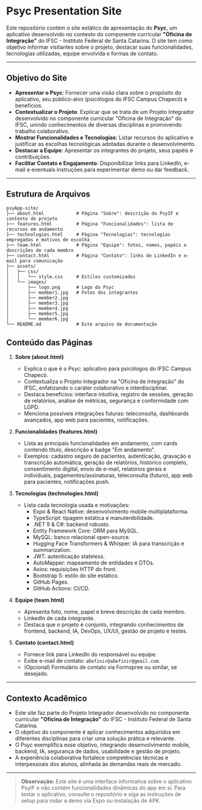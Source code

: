 # Psyc Presentation Site

Este repositório contém o site estático de apresentação do **Psyc**, um aplicativo desenvolvido no contexto do componente curricular **"Oficina de Integração"** do IFSC - Instituto Federal de Santa Catarina. O site tem como objetivo informar visitantes sobre o projeto, destacar suas funcionalidades, tecnologias utilizadas, equipe envolvida e formas de contato.

---

## Objetivo do Site

- **Apresentar o Psyc**: Fornecer uma visão clara sobre o propósito do aplicativo, seu público-alvo (psicólogos do IFSC Campus Chapecó) e benefícios.
- **Contextualizar o Projeto**: Explicar que se trata de um Projeto Integrador desenvolvido no componente curricular "Oficina de Integração" do IFSC, unindo conhecimentos de diversas disciplinas e promovendo trabalho colaborativo.
- **Mostrar Funcionalidades e Tecnologias**: Listar recursos do aplicativo e justificar as escolhas tecnológicas adotadas durante o desenvolvimento.
- **Destacar a Equipe**: Apresentar os integrantes do projeto, seus papéis e contribuições.
- **Facilitar Contato e Engajamento**: Disponibilizar links para LinkedIn, e-mail e eventuais instruções para experimentar demo ou dar feedback.

---

## Estrutura de Arquivos

```
psyApp-site/
├── about.html            # Página "Sobre": descrição do PsyIF e contexto do projeto
├── features.html         # Página "Funcionalidades": lista de recursos em andamento
├── technologies.html     # Página "Tecnologias": tecnologias empregadas e motivos de escolha
├── team.html             # Página "Equipe": fotos, nomes, papéis e descrições de cada membro
├── contact.html          # Página "Contato": links de LinkedIn e e-mail para comunicação
├── assets/
│   ├── css/
│   │   └── style.css     # Estilos customizados 
│   └── images/
│       ├── logo.png      # Logo do Psyc
│       ├── member1.jpg   # Fotos dos integrantes 
│       ├── member2.jpg
│       ├── member3.jpg
│       ├── member4.jpg
│       ├── member5.jpg
│       └── member6.jpg
└── README.md             # Este arquivo de documentação
```


## Conteúdo das Páginas

1. **Sobre (about.html)**
   - Explica o que é o Psyc: aplicativo para psicólogos do IFSC Campus Chapecó.
   - Contextualiza o Projeto Integrador na "Oficina de Integração" do IFSC, enfatizando o caráter colaborativo e interdisciplinar.
   - Destaca benefícios: interface intuitiva, registro de sessões, geração de relatórios, análise de métricas, segurança e conformidade com LGPD.
   - Menciona possíveis integrações futuras: teleconsulta, dashboards avançados, app web para pacientes, notificações.

2. **Funcionalidades (features.html)**
   - Lista as principais funcionalidades em andamento, com cards contendo título, descrição e badge "Em andamento".
   - Exemplos: cadastro seguro de pacientes, autenticação, gravação e transcrição automática, geração de relatórios, histórico completo, consentimento digital, envio de e-mail, relatórios gerais e individuais, pagamentos/assinaturas, teleconsulta (futuro), app web para pacientes, notificações push.

3. **Tecnologias (technologies.html)**
   - Lista cada tecnologia usada e motivações:
     - Expo & React Native: desenvolvimento mobile multiplataforma.
     - TypeScript: tipagem estática e manutenibilidade.
     - .NET 9 & C#: backend robusto.
     - Entity Framework Core: ORM para MySQL.
     - MySQL: banco relacional open-source.
     - Hugging Face Transformers & Whisper: IA para transcrição e summarization.
     - JWT: autenticação stateless.
     - AutoMapper: mapeamento de entidades e DTOs.
     - Axios: requisições HTTP do front.
     - Bootstrap 5: estilo do site estático.
     - GitHub Pages.
     - GitHub Actions: CI/CD.

4. **Equipe (team.html)**
   - Apresenta foto, nome, papel e breve descrição de cada membro.
   - LinkedIn de cada integrante.
   - Destaca que o projeto é conjunto, integrando conhecimentos de frontend, backend, IA, DevOps, UX/UI, gestão de projeto e testes.

5. **Contato (contact.html)**
   - Fornece link para LinkedIn do responsável ou equipe.
   - Exibe e-mail de contato: `aDefinir@aDefinir@gmail.com`.
   - (Opcional) Formulário de contato via Formspree ou similar, se desejado.

---

## Contexto Acadêmico

- Este site faz parte do Projeto Integrador desenvolvido no componente curricular **"Oficina de Integração"** do IFSC - Instituto Federal de Santa Catarina.
- O objetivo do componente é aplicar conhecimentos adquiridos em diferentes disciplinas para criar uma solução prática e relevante.
- O Psyc exemplifica esse objetivo, integrando desenvolvimento mobile, backend, IA, segurança de dados, usabilidade e gestão de projeto.
- A experiência colaborativa fortalece competências técnicas e interpessoais dos alunos, alinhada às demandas reais de mercado.

---

> **Observação:** Este site é uma interface informativa sobre o aplicativo PsyIF e não contém funcionalidades dinâmicas do app em si. Para testar o aplicativo, consulte o repositório e siga as instruções de setup para rodar a demo via Expo ou instalação de APK.

